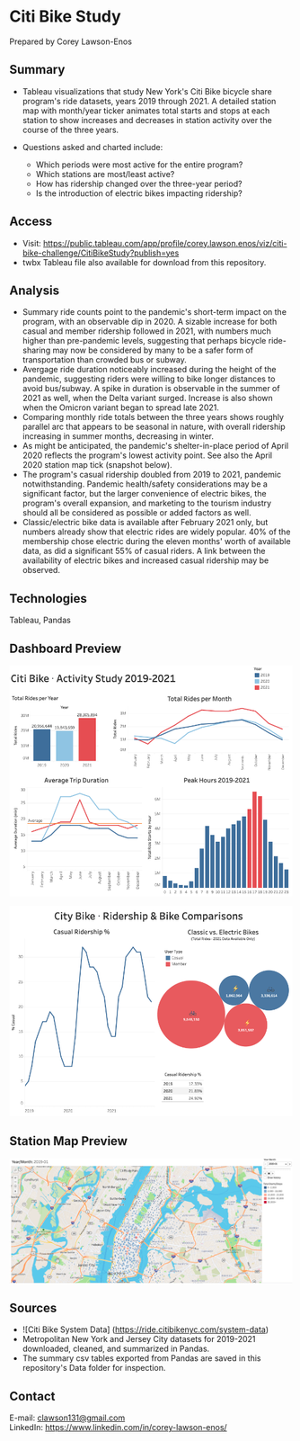 # Citi Bike Study

Prepared by Corey Lawson-Enos

## Summary
* Tableau visualizations that study New York's Citi Bike bicycle share program's ride datasets, years 2019 through 2021. A detailed station map with month/year ticker animates total starts and stops at each station to show increases and decreases in station activity over the course of the three years.

* Questions asked and charted include:
  - Which periods were most active for the entire program? 
  - Which stations are most/least active?
  - How has ridership changed over the three-year period? 
  - Is the introduction of electric bikes impacting ridership?

## Access
* Visit: https://public.tableau.com/app/profile/corey.lawson.enos/viz/citi-bike-challenge/CitiBikeStudy?publish=yes
* twbx Tableau file also available for download from this repository.

## Analysis
* Summary ride counts point to the pandemic's short-term impact on the program, with an observable dip in 2020. A sizable increase for both casual and member ridership followed in 2021, with numbers much higher than pre-pandemic levels, suggesting that perhaps bicycle ride-sharing may now be considered by many to be a safer form of transportation than crowded bus or subway.
* Avergage ride duration noticeably increased during the height of the pandemic, suggesting riders were willing to bike longer distances to avoid bus/subway. A spike in duration is observable in the summer of 2021 as well, when the Delta variant surged. Increase is also shown when the Omicron variant began to spread late 2021.
* Comparing monthly ride totals between the three years shows roughly parallel arc that appears to be seasonal in nature, with overall ridership increasing in summer months, decreasing in winter.  
* As might be anticipated, the pandemic's shelter-in-place period of April 2020 reflects the program's lowest activity point. See also the April 2020 station map tick (snapshot below).
* The program's casual ridership doubled from 2019 to 2021, pandemic notwithstanding. Pandemic health/safety considerations may be a significant factor, but the larger convenience of electric bikes, the program's overall expansion, and marketing to the tourism industry should all be considered as possible or added factors as well.
* Classic/electric bike data is available after February 2021 only, but numbers already show that electric rides are widely popular. 40% of the membership chose electric during the eleven months' worth of available data, as did a significant 55% of casual riders. A link between the availability of electric bikes and increased casual ridership may be observed.

## Technologies
Tableau, Pandas

## Dashboard Preview

![Activity Charts](Images/activity.png)

![Ridership Charts](Images/ridership.png)

## Station Map Preview

![Station Map](Images/map.png)

## Sources

* ![Citi Bike System Data] (https://ride.citibikenyc.com/system-data)
* Metropolitan New York and Jersey City datasets for 2019-2021 downloaded, cleaned, and summarized in Pandas.
* The summary csv tables exported from Pandas are saved in this repository's Data folder for inspection.

## Contact
E-mail: clawson131@gmail.com<br>
LinkedIn: https://www.linkedin.com/in/corey-lawson-enos/
